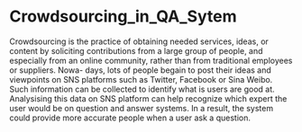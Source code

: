 Crowdsourcing_in_QA_Sytem
=========================

Crowdsourcing is the practice of obtaining needed services, ideas, or content by soliciting contributions from a large group of people, and especially from an online community, rather than from traditional employees or suppliers. Nowa- days, lots of people begain to post their ideas and viewpoints on SNS platforms such as Twitter, Facebook or Sina Weibo. Such information can be collected to identify what is users are good at. Analysising this data on SNS platform can help recognize which expert the user would be on question and answer systems. In a result, the system could provide more accurate people when a user ask a question.
